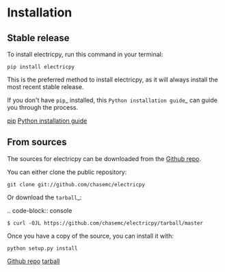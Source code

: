 # Installation


## Stable release

To install electricpy, run this command in your terminal:

```{bash}
pip install electricpy
```

This is the preferred method to install electricpy, as it will always install the most recent stable release.

If you don't have `pip`_ installed, this `Python installation guide`_ can guide
you through the process.

[pip](https://pip.pypa.io)
[Python installation guide](http://docs.python-guide.org/en/latest/starting/installation/)


## From sources


The sources for electricpy can be downloaded from the [Github repo](https://github.com/chasemc/electricpy).

You can either clone the public repository:

```{bash}
git clone git://github.com/chasemc/electricpy
```

Or download the `tarball`_:

.. code-block:: console

    $ curl -OJL https://github.com/chasemc/electricpy/tarball/master

Once you have a copy of the source, you can install it with:

```{bash}
python setup.py install
```

[Github repo](https://github.com/chasemc/electricpy)
[tarball](https://github.com/chasemc/electricpy/tarball/master)
